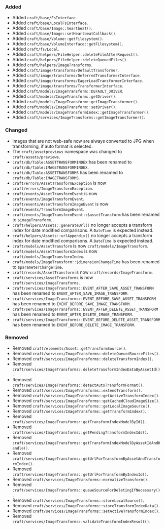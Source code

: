 ### Added
- Added `craft/base/FsInterface`.
- Added `craft/base/LocalFsInterface`.
- Added `craft/base/Image::heartbeat()`.
- Added `craft/base/Image::setHeartbeatCallback()`.
- Added `craft/base/Volume::getFilesystem()`.
- Added `craft/base/VolumeInterface::getFilesystem()`.
- Added `craft/fs/Local`.
- Added `craft/helpers/FileHelper::deleteFileAfterRequest()`.
- Added `craft/helpers/FileHelper::deleteQueuedFiles()`.
- Added `craft/helpers/ImageTransforms`.
- Added `craft/image/transforms/DefaultTransformer`.
- Added `craft/image/transforms/DeferredTransformerInterface`.
- Added `craft/image/transforms/EagerLoadTransformerInterface`.
- Added `craft/image/transforms/TransformerInterface`.
- Added `craft/models/ImageTransform::DEFAULT_DRIVER`.
- Added `craft/models/ImageTransform::getDriver()`.
- Added `craft/models/ImageTransform::getImageTransformer()`.
- Added `craft/models/ImageTransform::setDriver()`.
- Added `craft/models/ImageTransformIndex::getImageTransformer()`.
- Added `craft/services/ImageTransforms::getImageTransformer()`.

### Changed
- Images that are not web-safe now are always converted to JPG when transforming, if auto format is selected.
- The `craft/assetpreviews` namespace was changed to `craft/assets/previews`.
- `craft/db/Table:ASSETTRANSFORMINDEX` has been renamed to `craft/db/Table:IMAGETRANSFORMINDEX`.
- `craft/db/Table:ASSETTRANSFORMS` has been renamed to `craft/db/Table:IMAGETRANSFORMS`.
- `craft/errors/AssetTransformException` is now `craft/errors/ImageTransformException`.
- `craft/events/AssetTransformEvent` is now `craft/events/ImageTransformEvent`.
- `craft/events/AssetTransformImageEvent` is now `craft/events/TransformImageEvent`.
- `craft/events/ImageTransformEvent::$assetTransform` has been renamed to `$imageTransform`.
- `craft/helpers/Assets::generateUrl()` no longer accepts a transform index for date modified comparisons. A `DateTime` is expected instead.
- `craft/helpers/Assets::urlAppendix()` no longer accepts a transform index for date modified comparisons. A `DateTime` is expected instead.
- `craft/models/AssetTransform` is now `craft/models/ImageTransform`.
- `craft/models/AssetTransformIndex` is now `craft/models/ImageTransformIndex`.
- `craft/models/ImageTransform::$dimensionChangeTime` has been renamed to `$parameterChangeTime`.
- `craft/records/AssetTransform` is now `craft/records/ImageTransform`.
- `craft/services/AssetTransforms` is now `craft/services/ImageTransforms`.
- `craft/services/ImageTransforms::EVENT_AFTER_SAVE_ASSET_TRANSFORM` has been renamed to `EVENT_AFTER_SAVE_IMAGE_TRANSFORM`.
- `craft/services/ImageTransforms::EVENT_BEFORE_SAVE_ASSET_TRANSFORM` has been renamed to `EVENT_BEFORE_SAVE_IMAGE_TRANSFORM`.
- `craft/services/ImageTransforms::EVENT_AFTER_DELETE_ASSET_TRANSFORM` has been renamed to `EVENT_AFTER_DELETE_IMAGE_TRANSFORM`.
- `craft/services/ImageTransforms::EVENT_BEFORE_DELETE_ASSET_TRANSFORM` has been renamed to `EVENT_BEFORE_DELETE_IMAGE_TRANSFORM`.

### Removed
- Removed `craft/elements/Asset::getTransformSource()`.
- Removed `craft/services/ImageTransforms::deleteQueuedSourceFiles()`.
- Removed `craft/services/ImageTransforms::deleteTransformIndex()`.
- Removed `craft/services/ImageTransforms::deleteTransformIndexDataByAssetId()`.
- Removed `craft/services/ImageTransforms::detectAutoTransformFormat()`.
- Removed `craft/services/ImageTransforms::extendTransform()`.
- Removed `craft/services/ImageTransforms::getActiveTransformIndex()`.
- Removed `craft/services/ImageTransforms::getCachedCloudImageSize()`.
- Removed `craft/services/ImageTransforms::getLocalImageSource()`.
- Removed `craft/services/ImageTransforms::getTransformIndex()`.
- Removed `craft/services/ImageTransforms::getTransformIndexModelById()`.
- Removed `craft/services/ImageTransforms::getPendingTransformIndexIds()`.
- Removed `craft/services/ImageTransforms::getTransformIndexModelByAssetIdAndHandle()`.
- Removed `craft/services/ImageTransforms::getUrlForTransformByAssetAndTransformIndex()`.
- Removed `craft/services/ImageTransforms::getUrlForTransformByIndexId()`.
- Removed `craft/services/ImageTransforms::normalizeTransform()`.
- Removed `craft/services/ImageTransforms::queueSourceForDeletingIfNecessary()`.
- Removed `craft/services/ImageTransforms::storeLocalSource()`.
- Removed `craft/services/ImageTransforms::storeTransformIndexData()`.
- Removed `craft/services/ImageTransforms::setActiveTransformIndex()`.
- Removed `craft/services/ImageTransforms::validateTransformIndexResult()`.

